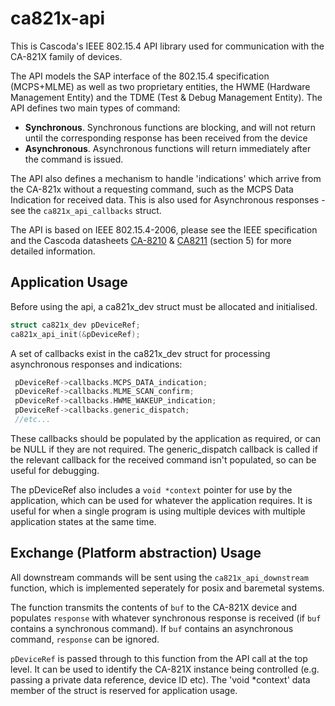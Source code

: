 # ca821x-api

This is Cascoda's IEEE 802.15.4 API library used for communication with the CA-821X family of devices.

The API models the SAP interface of the 802.15.4 specification (MCPS+MLME) as well as two proprietary entities, the HWME (Hardware Management Entity) and the TDME (Test & Debug Management Entity). The API defines two main types of command:

- **Synchronous**. Synchronous functions are blocking, and will not return until the corresponding response has been received from the device
- **Asynchronous**. Asynchronous functions will return immediately after the command is issued.

The API also defines a mechanism to handle 'indications' which arrive from the CA-821x without a requesting command, such as the MCPS Data Indication for received data. This is also used for Asynchronous responses - see the ``ca821x_api_callbacks`` struct.

The API is based on IEEE 802.15.4-2006, please see the IEEE specification and the Cascoda datasheets [CA-8210](https://www.cascoda.com/wp-content/uploads/2018/11/CA-8210_datasheet_0418.pdf) & [CA8211](https://www.cascoda.com/wp-content/uploads/2019/01/CA-8211_datasheet_0119.pdf) (section 5) for more detailed information.

## Application Usage

Before using the api, a ca821x_dev struct must be allocated and initialised.

```C
struct ca821x_dev pDeviceRef;
ca821x_api_init(&pDeviceRef);
```

A set of callbacks exist in the ca821x_dev struct for processing asynchronous responses and indications:

```C
 pDeviceRef->callbacks.MCPS_DATA_indication;
 pDeviceRef->callbacks.MLME_SCAN_confirm;
 pDeviceRef->callbacks.HWME_WAKEUP_indication;
 pDeviceRef->callbacks.generic_dispatch;
 //etc...
```

These callbacks should be populated by the application as required, or can be NULL if they are not required. The generic_dispatch callback is called if the relevant callback for the received command isn't populated, so can be useful for debugging.

The pDeviceRef also includes a ```void *context``` pointer for use by the application, which can be used for whatever the application requires. It is useful for when a single program is using multiple devices with multiple application states at the same time.

## Exchange (Platform abstraction) Usage

All downstream commands will be sent using the ``ca821x_api_downstream`` function, which is implemented seperately for posix and baremetal systems.

The function transmits the contents of `buf` to the CA-821X device and populates `response` with whatever synchronous response is received (if `buf` contains a synchronous command). If `buf` contains an asynchronous command, `response` can be ignored.

`pDeviceRef` is passed through to this function from the API call at the top level. It can be used to identify the CA-821X instance being controlled (e.g. passing a private data reference, device ID etc). The 'void *context' data member of the struct is reserved for application usage.
